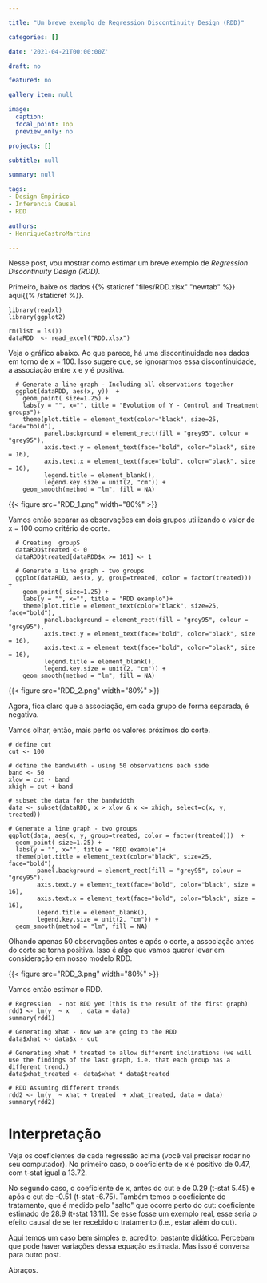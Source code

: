 ```yaml
---

title: "Um breve exemplo de Regression Discontinuity Design (RDD)"

categories: []

date: '2021-04-21T00:00:00Z'

draft: no

featured: no

gallery_item: null

image:
  caption: 
  focal_point: Top
  preview_only: no

projects: []

subtitle: null

summary: null

tags:
- Design Empirico
- Inferencia Causal
- RDD

authors:
- HenriqueCastroMartins

---
```



Nesse post, vou mostrar como estimar um breve exemplo de _Regression Discontinuity Design (RDD)_.

Primeiro, baixe os dados {{% staticref "files/RDD.xlsx" "newtab" %}} aqui{{% /staticref %}}. 



    library(readxl)
    library(ggplot2)
    
    rm(list = ls())
    dataRDD  <- read_excel("RDD.xlsx")

Veja o gráfico abaixo. Ao que parece, há uma discontinuidade nos dados em torno de x = 100. Isso sugere que, se ignorarmos essa discontinuidade, a associação entre x e y é positiva. 
      
      # Generate a line graph - Including all observations together
      ggplot(dataRDD, aes(x, y))  + 
        geom_point( size=1.25) + 
        labs(y = "", x="", title = "Evolution of Y - Control and Treatment groups")+
        theme(plot.title = element_text(color="black", size=25, face="bold"),
              panel.background = element_rect(fill = "grey95", colour = "grey95"),
              axis.text.y = element_text(face="bold", color="black", size = 16),
              axis.text.x = element_text(face="bold", color="black", size = 16),
              legend.title = element_blank(),
              legend.key.size = unit(2, "cm")) + 
        geom_smooth(method = "lm", fill = NA)

{{< figure src="RDD_1.png" width="80%" >}}


Vamos então separar as observações em dois grupos utilizando o valor de x = 100 como critério de corte.

      # Creating  groupS
      dataRDD$treated <- 0
      dataRDD$treated[dataRDD$x >= 101] <- 1  
      
      # Generate a line graph - two groups
      ggplot(dataRDD, aes(x, y, group=treated, color = factor(treated)))  + 
        geom_point( size=1.25) + 
        labs(y = "", x="", title = "RDD exemplo")+
        theme(plot.title = element_text(color="black", size=25, face="bold"),
              panel.background = element_rect(fill = "grey95", colour = "grey95"),
              axis.text.y = element_text(face="bold", color="black", size = 16),
              axis.text.x = element_text(face="bold", color="black", size = 16),
              legend.title = element_blank(),
              legend.key.size = unit(2, "cm")) +
        geom_smooth(method = "lm", fill = NA)

{{< figure src="RDD_2.png" width="80%" >}}

Agora, fica claro que a associação, em cada grupo de forma separada, é negativa.

Vamos olhar, então, mais perto os valores próximos do corte.



    # define cut
    cut <- 100
    
    # define the bandwidth - using 50 observations each side
    band <- 50
    xlow = cut - band
    xhigh = cut + band
    
    # subset the data for the bandwidth
    data <- subset(dataRDD, x > xlow & x <= xhigh, select=c(x, y,  treated))
    
    # Generate a line graph - two groups
    ggplot(data, aes(x, y, group=treated, color = factor(treated)))  + 
      geom_point( size=1.25) + 
      labs(y = "", x="", title = "RDD example")+
      theme(plot.title = element_text(color="black", size=25, face="bold"),
            panel.background = element_rect(fill = "grey95", colour = "grey95"),
            axis.text.y = element_text(face="bold", color="black", size = 16),
            axis.text.x = element_text(face="bold", color="black", size = 16),
            legend.title = element_blank(),
            legend.key.size = unit(2, "cm")) +
      geom_smooth(method = "lm", fill = NA)


Olhando apenas 50 observações antes e após o corte, a associação antes do corte se torna positiva. Isso é algo que vamos querer levar em consideração em nosso modelo RDD.

{{< figure src="RDD_3.png" width="80%" >}}




Vamos então estimar o RDD.


    # Regression  - not RDD yet (this is the result of the first graph)
    rdd1 <- lm(y  ~ x   , data = data)
    summary(rdd1)
    
    # Generating xhat - Now we are going to the RDD
    data$xhat <- data$x - cut
    
    # Generating xhat * treated to allow different inclinations (we will use the findings of the last graph, i.e. that each group has a different trend.)
    data$xhat_treated <- data$xhat * data$treated
    
    # RDD Assuming different trends
    rdd2 <- lm(y  ~ xhat + treated  + xhat_treated, data = data)
    summary(rdd2)


# Interpretação

Veja os coeficientes de cada regressão acima (você vai precisar rodar no seu computador). No primeiro caso, o coeficiente de x é positivo de 0.47, com t-stat igual a 13.72.

No segundo caso, o coeficiente de x, antes do cut e de 0.29 (t-stat 5.45) e após o cut de -0.51 (t-stat -6.75). Também temos o coeficiente do tratamento, que é medido pelo "salto" que ocorre perto do cut: coeficiente estimado de 28.9 (t-stat 13.11). Se esse fosse um exemplo real, esse seria o efeito causal de se ter recebido o tratamento (i.e., estar além do cut). 

Aqui temos um caso bem simples e, acredito, bastante didático. Percebam que pode haver variações dessa equação estimada. Mas isso é conversa para outro post.

Abraços.




